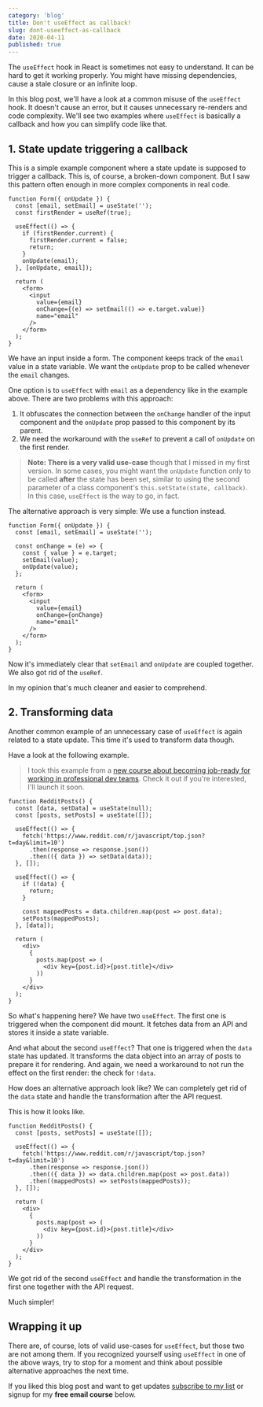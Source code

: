 ```yaml
---
category: 'blog'
title: Don't useEffect as callback!
slug: dont-useeffect-as-callback
date: 2020-04-11
published: true
---
```


The `useEffect` hook in React is sometimes not easy to understand. It can be hard to get it working properly. You might have missing dependencies, cause a stale closure or an infinite loop.

In this blog post, we'll have a look at a common misuse of the `useEffect` hook. It doesn't cause an error, but it causes unnecessary re-renders and code complexity. We'll see two examples where `useEffect` is basically a callback and how you can simplify code like that.

## 1. State update triggering a callback

This is a simple example component where a state update is supposed to trigger a callback. This is, of course, a broken-down component. But I saw this pattern often enough in more complex components in real code.

    function Form({ onUpdate }) {
      const [email, setEmail] = useState('');
      const firstRender = useRef(true);

      useEffect(() => {
        if (firstRender.current) {
          firstRender.current = false;
          return;
        }
        onUpdate(email);
      }, [onUpdate, email]);

      return (
        <form>
          <input
            value={email}
            onChange={(e) => setEmail(() => e.target.value)}
            name="email"
          />
        </form>
      );
    }


We have an input inside a form. The component keeps track of the `email` value in a state variable. We want the `onUpdate` prop to be called whenever the `email` changes.

One option is to `useEffect` with `email` as a dependency like in the example above. There are two problems with this approach:

1. It obfuscates the connection between the `onChange` handler of the input component and the `onUpdate` prop passed to this component by its parent.
2. We need the workaround with the `useRef` to prevent a call of `onUpdate` on the first render.

> **Note: There is a very valid use-case** though that I missed in my first version. In some cases, you might want the `onUpdate` function only to be called **after** the state has been set, similar to using the second parameter of a class component's `this.setState(state, callback)`. In this case, `useEffect` is the way to go, in fact.

The alternative approach is very simple: We use a function instead.

    function Form({ onUpdate }) {
      const [email, setEmail] = useState('');

      const onChange = (e) => {
        const { value } = e.target;
        setEmail(value);
        onUpdate(value);
      };

      return (
        <form>
          <input
            value={email}
            onChange={onChange}
            name="email"
          />
        </form>
      );
    }


Now it's immediately clear that `setEmail` and `onUpdate` are coupled together. We also got rid of the `useRef`.

In my opinion that's much cleaner and easier to comprehend.

## 2. Transforming data

Another common example of an unnecessary case of `useEffect` is again related to a state update. This time it's used to transform data though.

Have a look at the following example.

> I took this example from a [new course about becoming job-ready for working in professional dev teams](https://ooloo.io). Check it out if you're interested, I'll launch it soon.

    function RedditPosts() {
      const [data, setData] = useState(null);
      const [posts, setPosts] = useState([]);

      useEffect(() => {
        fetch('https://www.reddit.com/r/javascript/top.json?t=day&limit=10')
          .then(response => response.json())
          .then(({ data }) => setData(data));
      }, []);

      useEffect(() => {
        if (!data) {
          return;
        }

        const mappedPosts = data.children.map(post => post.data);
        setPosts(mappedPosts);
      }, [data]);

      return (
        <div>
          {
            posts.map(post => (
              <div key={post.id}>{post.title}</div>
            ))
          }
        </div>
      );
    }


So what's happening here? We have two `useEffect`. The first one is triggered when the component did mount. It fetches data from an API and stores it inside a state variable.

And what about the second `useEffect`? That one is triggered when the `data` state has updated. It transforms the data object into an array of posts to prepare it for rendering. And again, we need a workaround to not run the effect on the first render: the check for `!data`.

How does an alternative approach look like? We can completely get rid of the `data` state and handle the transformation after the API request.

This is how it looks like.

    function RedditPosts() {
      const [posts, setPosts] = useState([]);

      useEffect(() => {
        fetch('https://www.reddit.com/r/javascript/top.json?t=day&limit=10')
          .then(response => response.json())
          .then(({ data }) => data.children.map(post => post.data))
          .then((mappedPosts) => setPosts(mappedPosts));
      }, []);

      return (
        <div>
          {
            posts.map(post => (
              <div key={post.id}>{post.title}</div>
            ))
          }
        </div>
      );
    }


We got rid of the second `useEffect` and handle the transformation in the first one together with the API request.

Much simpler!

## Wrapping it up

There are, of course, lots of valid use-cases for `useEffect`, but those two are not among them. If you recognized yourself using `useEffect` in one of the above ways, try to stop for a moment and think about possible alternative approaches the next time.

If you liked this blog post and want to get updates [subscribe to my list](https://jkettmann.com/subscribe/) or signup for my **free email course** below.
